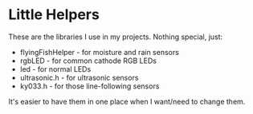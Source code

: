 # Little Helpers

These are the libraries I use in my projects. Nothing special, just:

* flyingFishHelper - for moisture and rain sensors
* rgbLED - for common cathode RGB LEDs
* led - for normal LEDs
* ultrasonic.h - for ultrasonic sensors
* ky033.h - for those line-following sensors

It's easier to have them in one place when I want/need to change them.